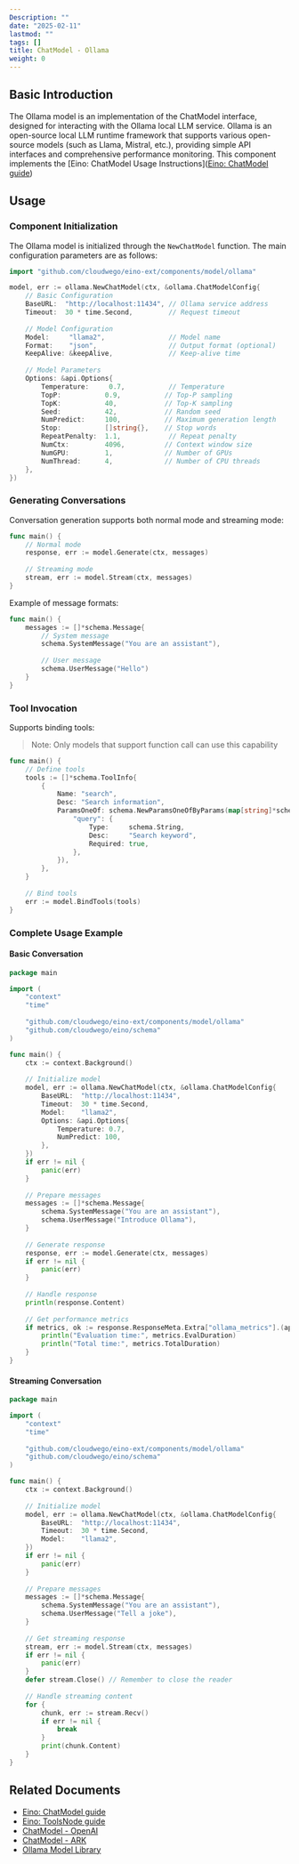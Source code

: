 ```yaml
---
Description: ""
date: "2025-02-11"
lastmod: ""
tags: []
title: ChatModel - Ollama
weight: 0
---
```


## **Basic Introduction**

The Ollama model is an implementation of the ChatModel interface, designed for interacting with the Ollama local LLM service. Ollama is an open-source local LLM runtime framework that supports various open-source models (such as Llama, Mistral, etc.), providing simple API interfaces and comprehensive performance monitoring. This component implements the [Eino: ChatModel Usage Instructions]([Eino: ChatModel guide](/docs/eino/core_modules/components/chat_model_guide))

## **Usage**

### **Component Initialization**

The Ollama model is initialized through the `NewChatModel` function. The main configuration parameters are as follows:

```go
import "github.com/cloudwego/eino-ext/components/model/ollama"

model, err := ollama.NewChatModel(ctx, &ollama.ChatModelConfig{
    // Basic Configuration
    BaseURL:  "http://localhost:11434", // Ollama service address
    Timeout:  30 * time.Second,         // Request timeout
    
    // Model Configuration
    Model:     "llama2",                // Model name
    Format:    "json",                  // Output format (optional)
    KeepAlive: &keepAlive,              // Keep-alive time
    
    // Model Parameters
    Options: &api.Options{
        Temperature:     0.7,           // Temperature
        TopP:           0.9,           // Top-P sampling
        TopK:           40,            // Top-K sampling
        Seed:           42,            // Random seed
        NumPredict:     100,           // Maximum generation length
        Stop:           []string{},    // Stop words
        RepeatPenalty:  1.1,            // Repeat penalty
        NumCtx:         4096,          // Context window size
        NumGPU:         1,             // Number of GPUs
        NumThread:      4,             // Number of CPU threads
    },
})
```

### **Generating Conversations**

Conversation generation supports both normal mode and streaming mode:

```go
func main() {
    // Normal mode
    response, err := model.Generate(ctx, messages)
    
    // Streaming mode
    stream, err := model.Stream(ctx, messages)
}
```

Example of message formats:

```go
func main() {
    messages := []*schema.Message{
        // System message
        schema.SystemMessage("You are an assistant"),
        
        // User message
        schema.UserMessage("Hello")
    }
}
```

### **Tool Invocation**

Supports binding tools:

> Note: Only models that support function call can use this capability

```go
func main() {
    // Define tools
    tools := []*schema.ToolInfo{
        {
            Name: "search",
            Desc: "Search information",
            ParamsOneOf: schema.NewParamsOneOfByParams(map[string]*schema.ParameterInfo{
                "query": {
                    Type:     schema.String,
                    Desc:     "Search keyword",
                    Required: true,
                },
            }),
        },
    }
    
    // Bind tools
    err := model.BindTools(tools)
}
```

### **Complete Usage Example**

#### **Basic Conversation**

```go
package main

import (
    "context"
    "time"
    
    "github.com/cloudwego/eino-ext/components/model/ollama"
    "github.com/cloudwego/eino/schema"
)

func main() {
    ctx := context.Background()
    
    // Initialize model
    model, err := ollama.NewChatModel(ctx, &ollama.ChatModelConfig{
        BaseURL:  "http://localhost:11434",
        Timeout:  30 * time.Second,
        Model:    "llama2",
        Options: &api.Options{
            Temperature: 0.7,
            NumPredict: 100,
        },
    })
    if err != nil {
        panic(err)
    }
    
    // Prepare messages
    messages := []*schema.Message{
        schema.SystemMessage("You are an assistant"),
        schema.UserMessage("Introduce Ollama"),
    }
    
    // Generate response
    response, err := model.Generate(ctx, messages)
    if err != nil {
        panic(err)
    }
    
    // Handle response
    println(response.Content)
    
    // Get performance metrics
    if metrics, ok := response.ResponseMeta.Extra["ollama_metrics"].(api.Metrics); ok {
        println("Evaluation time:", metrics.EvalDuration)
        println("Total time:", metrics.TotalDuration)
    }
}
```

#### **Streaming Conversation**

```go
package main

import (
    "context"
    "time"
    
    "github.com/cloudwego/eino-ext/components/model/ollama"
    "github.com/cloudwego/eino/schema"
)

func main() {
    ctx := context.Background()
    
    // Initialize model
    model, err := ollama.NewChatModel(ctx, &ollama.ChatModelConfig{
        BaseURL:  "http://localhost:11434",
        Timeout:  30 * time.Second,
        Model:    "llama2",
    })
    if err != nil {
        panic(err)
    }
    
    // Prepare messages
    messages := []*schema.Message{
        schema.SystemMessage("You are an assistant"),
        schema.UserMessage("Tell a joke"),
    }
    
    // Get streaming response
    stream, err := model.Stream(ctx, messages)
    if err != nil {
        panic(err)
    }
    defer stream.Close() // Remember to close the reader
    
    // Handle streaming content
    for {
        chunk, err := stream.Recv()
        if err != nil {
            break
        }
        print(chunk.Content)
    }
}
```

## **Related Documents**

- [Eino: ChatModel guide](/docs/eino/core_modules/components/chat_model_guide)
- [Eino: ToolsNode guide](/docs/eino/core_modules/components/tools_node_guide)
- [ChatModel - OpenAI](/docs/eino/ecosystem/chat_model/chat_model_openai)
- [ChatModel - ARK](/docs/eino/ecosystem/chat_model/chat_model_ark)
- [Ollama Model Library](https://ollama.ai/library)
